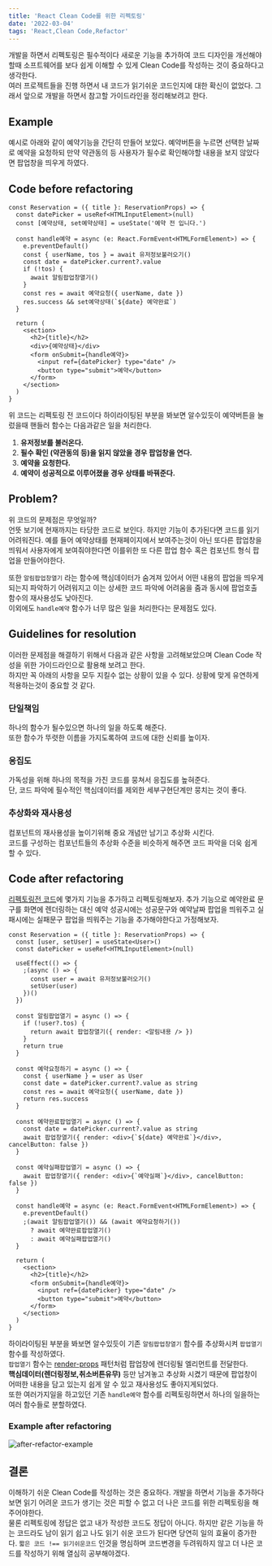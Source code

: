 ```yaml
---
title: 'React Clean Code를 위한 리펙토링'
date: '2022-03-04'
tags: 'React,Clean Code,Refactor'
---
```


개발을 하면서 리펙토링은 필수적이다 새로운 기능을 추가하여 코드 디자인을 개선해야 할때 소프트웨어를 보다 쉽게 이해할 수 있게
Clean Code를 작성하는 것이 중요하다고 생각한다.  
여러 프로젝트들을 진행 하면서 내 코드가 읽기쉬운 코드인지에 대한 확신이 없었다. 그래서 앞으로 개발을 하면서 참고할 가이드라인을 정리해보려고 한다.

## Example

예시로 아래와 같이 예약기능을 간단히 만들어 보았다. 예약버튼을 누르면 선택한 날짜로 예약을 요청하되 만약 약관동의 등 사용자가 필수로 확인해야할 내용을
보지 않았다면 팝업창을 띄우게 하였다.

## Code before refactoring

```jsx{7,10,12,13}
const Reservation = ({ title }: ReservationProps) => {
  const datePicker = useRef<HTMLInputElement>(null)
  const [예약상태, set예약상태] = useState('예약 전 입니다.')

  const handle예약 = async (e: React.FormEvent<HTMLFormElement>) => {
    e.preventDefault()
    const { userName, tos } = await 유저정보불러오기()
    const date = datePicker.current?.value
    if (!tos) {
      await 알림팝업창열기()
    }
    const res = await 예약요청({ userName, date })
    res.success && set예약상태(`${date} 예약완료`)
  }

  return (
    <section>
      <h2>{title}</h2>
      <div>{예약상태}</div>
      <form onSubmit={handle예약}>
        <input ref={datePicker} type="date" />
        <button type="submit">예약</button>
      </form>
    </section>
  )
}
```

위 코드는 리펙토링 전 코드이다 하이라이팅된 부분을 봐보면 알수있듯이 예약버튼을 눌렀을때 핸들러 함수는 다음과같은 일을 처리한다.

1. **유저정보를 불러온다.**
2. **필수 확인 (약관동의 등)을 읽지 않았을 경우 팝업창을 연다.**
3. **예약을 요청한다.**
4. **예약이 성공적으로 이루어졌을 경우 상태를 바꿔준다.**

## Problem?

위 코드의 문제점은 무엇일까?  
언뜻 보기에 현재까지는 타당한 코드로 보인다. 하지만 기능이 추가된다면 코드를 읽기 어려워진다.
예를 들어 예약상태를 현재페이지에서 보여주는것이 아닌 또다른 팝업창을 띄워서 사용자에게 보여줘야한다면
이를위한 또 다른 팝업 함수 혹은 컴포넌트 형식 팝업을 만들어야한다.

또한 `알림팝업창열기` 라는 함수에 핵심데이터가 숨겨져 있어서 어떤 내용의 팝업을 띄우게 되는지 파악하기 어려워지고
이는 상세한 코드 파악에 어려움을 줌과 동시에 팝업호출 함수의 재사용성도 낮아진다.  
이외에도 `handle예약` 함수가 너무 많은 일을 처리한다는 문제점도 있다.

## Guidelines for resolution

이러한 문제점을 해결하기 위해서 다음과 같은 사항을 고려해보았으며 Clean Code 작성을 위한 가이드라인으로 활용해 보려고 한다.  
하지만 꼭 아래의 사항을 모두 지킬수 없는 상황이 있을 수 있다. 상황에 맞게 유연하게 적용하는것이 중요할 것 같다.

### 단일책임

하나의 함수가 될수있으면 하나의 일을 하도록 해준다.  
또한 함수가 뚜렷한 이름을 가지도록하여 코드에 대한 신뢰를 높이자.

### 응집도

가독성을 위해 하나의 목적을 가진 코드를 뭉쳐서 응집도를 높혀준다.  
단, 코드 파악에 필수적인 핵심데이터를 제외한 세부구현단계만 뭉치는 것이 좋다.

### 추상화와 재사용성

컴포넌트의 재사용성을 높이기위해 중요 개념만 남기고 추상화 시킨다.  
코드를 구성하는 컴포넌트들의 추상화 수준을 비슷하게 해주면 코드 파악을 더욱 쉽게 할 수 있다.

## Code after refactoring

[리펙토링전 코드](#code-before-refactoring)에 몇가지 기능을 추가하고 리펙토링해보자.
추가 기능으로 예약완료 문구를 화면에 렌더링하는 대신 예약 성공시에는 성공문구와 예약날짜 팝업을 띄워주고
실패시에는 실패문구 팝업을 띄워주는 기능을 추가해야한다고 가정해보자.

```jsx{14,28,32}
const Reservation = ({ title }: ReservationProps) => {
  const [user, setUser] = useState<User>()
  const datePicker = useRef<HTMLInputElement>(null)

  useEffect(() => {
    ;(async () => {
      const user = await 유저정보불러오기()
      setUser(user)
    })()
  })

  const 알림팝업열기 = async () => {
    if (!user?.tos) {
      return await 팝업창열기({ render: <알림내용 /> })
    }
    return true
  }

  const 예약요청하기 = async () => {
    const { userName } = user as User
    const date = datePicker.current?.value as string
    const res = await 예약요청({ userName, date })
    return res.success
  }

  const 예약완료팝업열기 = async () => {
    const date = datePicker.current?.value as string
    await 팝업창열기({ render: <div>{`${date} 예약완료`}</div>, cancelButton: false })
  }

  const 예약실패팝업열기 = async () => {
    await 팝업창열기({ render: <div>{`예약실패`}</div>, cancelButton: false })
  }

  const handle예약 = async (e: React.FormEvent<HTMLFormElement>) => {
    e.preventDefault()
    ;(await 알림팝업열기()) && (await 예약요청하기())
      ? await 예약완료팝업열기()
      : await 예약실패팝업열기()
  }

  return (
    <section>
      <h2>{title}</h2>
      <form onSubmit={handle예약}>
        <input ref={datePicker} type="date" />
        <button type="submit">예약</button>
      </form>
    </section>
  )
}

```

하이라이팅된 부분을 봐보면 알수있듯이 기존 `알림팝업창열기` 함수를 추상화시켜 `팝업열기` 함수를 작성하였다.  
`팝업열기` 함수는 [render-props](https://reactjs.org/docs/render-props.html) 패턴처럼
팝업창에 렌더링될 엘리먼트를 전달한다.  
**핵심데이터(렌더링정보,취소버튼유무)** 등만 남겨놓고 추상화 시켰기 때문에 팝업창이 어떠한 내용을 담고 있는지 쉽게 알 수 있고
재사용성도 좋아지게되었다.  
또한 여러가지일을 하고있던 기존 `handle예약` 함수를 리펙토링하면서 하나의 일을하는 여러 함수들로 분할하였다.

### Example after refactoring

![after-refactor-example](../react/react-clean-code-refactor-img/ '#width=50%')

## 결론

이해하기 쉬운 Clean Code를 작성하는 것은 중요하다. 개발을 하면서 기능을 추가하다 보면 읽기 어려운 코드가 생기는 것은 피할 수 없고
더 나은 코드를 위한 리펙토링을 해주어야한다.  
물론 리펙토링에 정답은 없고 내가 작성한 코드도 정답이 아니다. 하지만 같은 기능을 하는 코드라도 남이 읽기 쉽고 나도 읽기 쉬운 코드가 된다면 당연히 일의 효율이 증가한다.
`짧은 코드 !== 읽기쉬운코드` 인것을 명심하며 코드변경을 두려워하지 않고 더 나은 코드를 작성하기 위해 열심히 공부해야겠다.

